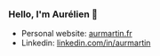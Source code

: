 ### Hello, I'm Aurélien 👋

- Personal website: [aurmartin.fr](https://aurmartin.fr?utm_source=github&utm_medium=links)
- Linkedin: [linkedin.com/in/aurmartin](https://www.linkedin.com/in/aurmartin/)
